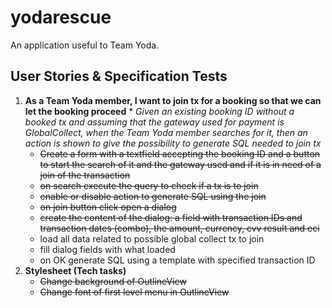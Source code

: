 # yodarescue

An application useful to Team Yoda.


## User Stories & Specification Tests

  1. **As a Team Yoda member, I want to join tx for a booking so that we can let the booking proceed**
    * *Given an existing booking ID without a booked tx and assuming that the gateway used for payment is GlobalCollect, when the Team Yoda member searches for it, then an action is shown to give the possibility to generate SQL needed to join tx*
      * ~~Create a form with a textfield accepting the booking ID and a button to start the search of it and the gateway used and if it is in need of a join of the transaction~~
      * ~~on search execute the query to check if a tx is to join~~
      * ~~enable or disable action to generate SQL using the join~~
      * ~~on join button click open a dialog~~
      * ~~create the content of the dialog: a field with transaction IDs and transaction dates (combo), the amount, currency, cvv result and eci~~
      * load all data related to possible global collect tx to join
      * fill dialog fields with what loaded
      * on OK generate SQL using a template with specified transaction ID
  1. **Stylesheet (Tech tasks)**
      * ~~Change background of OutlineView~~
      * ~~Change font of first level menu in OutlineView~~

